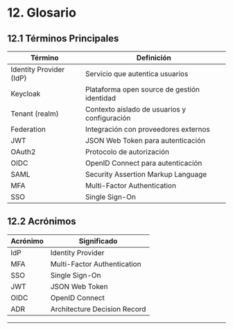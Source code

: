 # 12. Glosario

## 12.1 Términos Principales

| Término         | Definición                                      |
|-----------------|-------------------------------------------------|
| Identity Provider (IdP) | Servicio que autentica usuarios         |
| Keycloak        | Plataforma open source de gestión identidad      |
| Tenant (realm)  | Contexto aislado de usuarios y configuración    |
| Federation      | Integración con proveedores externos             |
| JWT             | JSON Web Token para autenticación                |
| OAuth2          | Protocolo de autorización                       |
| OIDC            | OpenID Connect para autenticación                |
| SAML            | Security Assertion Markup Language               |
| MFA             | Multi-Factor Authentication                      |
| SSO             | Single Sign-On                                   |

## 12.2 Acrónimos

| Acrónimo | Significado         |
|----------|---------------------|
| IdP      | Identity Provider   |
| MFA      | Multi-Factor Authentication |
| SSO      | Single Sign-On      |
| JWT      | JSON Web Token      |
| OIDC     | OpenID Connect      |
| ADR      | Architecture Decision Record |

---
